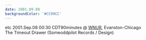 ```yaml
---
date: 2001.09.08
backgroundColor: '#CC99CC'
---
```


etc 2001.Sep.08 00:30 CDT90minutes @ [WNUR](http://www.wnur.org/), Evanston-Chicago  
The Timeout Drawer (Someoddpilot Records / Design)